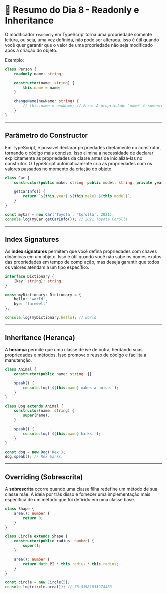 # 📅 Resumo do Dia 8 - Readonly e Inheritance

O modificador `readonly` em TypeScript torna uma propriedade somente leitura, ou seja, uma vez definida, não pode ser alterada. Isso é útil quando você quer garantir que o valor de uma propriedade não seja modificado após a criação do objeto.

Exemplo:

```typescript
class Person {
    readonly name: string;

    constructor(name: string) {
        this.name = name;
    }

    changeName(newName: string) {
        // this.name = newName; // Erro: A propriedade 'name' é somente leitura.
    }
}
```

---

## Parâmetro do Constructor

Em TypeScript, é possível declarar propriedades diretamente no construtor, tornando o código mais conciso. Isso elimina a necessidade de declarar explicitamente as propriedades da classe antes de inicializá-las no construtor. O TypeScript automaticamente cria as propriedades com os valores passados no momento da criação do objeto.

```typescript
class Car {
    constructor(public make: string, public model: string, private year: number) {}

    getCarInfo() {
        return `${this.year} ${this.make} ${this.model}`;
    }
}

const myCar = new Car('Toyota', 'Corolla', 2021);
console.log(myCar.getCarInfo()); // 2021 Toyota Corolla
```

---

## Index Signatures

As **index signatures** permitem que você defina propriedades com chaves dinâmicas em um objeto. Isso é útil quando você não sabe os nomes exatos das propriedades em tempo de compilação, mas deseja garantir que todos os valores atendam a um tipo específico.

```typescript
interface Dictionary {
    [key: string]: string;
}

const myDictionary: Dictionary = {
    hello: 'world',
    bye: 'farewell'
};

console.log(myDictionary.hello); // world
```

---

## Inheritance (Herança)

A **herança** permite que uma classe derive de outra, herdando suas propriedades e métodos. Isso promove o reuso de código e facilita a manutenção.

```typescript
class Animal {
    constructor(public name: string) {}

    speak() {
        console.log(`${this.name} makes a noise.`);
    }
}

class Dog extends Animal {
    constructor(name: string) {
        super(name);
    }

    speak() {
        console.log(`${this.name} barks.`);
    }
}

const dog = new Dog('Rex');
dog.speak(); // Rex barks.

```

---

## Overriding (Sobrescrita)

A **sobrescrita** ocorre quando uma classe filha redefine um método de sua classe mãe. A ideia por trás disso é fornecer uma implementação mais específica de um método que foi definido em uma classe base.

```typescript
class Shape {
    area(): number {
        return 0;
    }
}

class Circle extends Shape {
    constructor(public radius: number) {
        super();
    }

    area(): number {
        return Math.PI * this.radius * this.radius;
    }
}

const circle = new Circle(5);
console.log(circle.area()); // 78.53981633974483
```